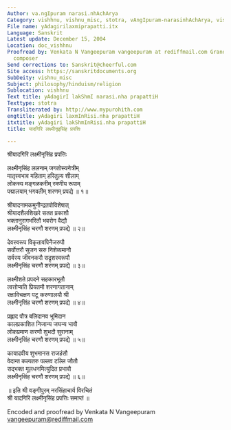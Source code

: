 ```yaml
---
Author: va.ngIpuram narasi.nhAchArya
Category: vishhnu, vishnu_misc, stotra, vAngIpuram-narasinhAchArya, vishnu
File name: yAdagirilaxmiprapatti.itx
Language: Sanskrit
Latest update: December 15, 2004
Location: doc_vishhnu
Proofread by: Venkata N Vangeepuram vangeepuram at rediffmail.com Grandson of the
  composer
Send corrections to: Sanskrit@cheerful.com
Site access: https://sanskritdocuments.org
SubDeity: vishnu_misc
Subject: philosophy/hinduism/religion
Sublocation: vishhnu
Text title: yAdagirI lakShmI narasi.nha prapattiH
Texttype: stotra
Transliterated by: http://www.mypurohith.com
engtitle: yAdagiri laxmInRisi.nha prapattiH
itxtitle: yAdagiri lakShmInRisi.nha prapattiH
title: यादगिरि लक्ष्मीनृइसिंह प्रपत्तिः

---
```

  
 श्रीयादगिरि लक्ष्मीनृसिंह प्रपत्तिः   
  
लक्ष्मीनृसिंह ललनाम् जगतोस्यनेत्रीम्  
मातृस्वभाव महिताम् हरितुल्य शीलाम्  
लोकस्य मङ्गळकरीम् रमणीय रूपाम्  
पद्मालयाम् भगवतीम् शरणम् प्रपद्ये ॥ १॥  
  
श्रीयादनामकमुनीन्द्रतपोविशेषात्  
श्रीयादशैलशिखरे सतत प्रकाशौ  
भक्तानुरागभरितौ भवरोग वैद्यौ  
लक्ष्मीनृसिंह चरणौ शरणम् प्रपद्ये ॥ २॥  
  
देवस्वरूप विकृतावपिनैजरुपौ  
सर्वोत्तरौ सुजन सरु निशेव्यमानौ  
सर्वस्य जीवनकरौ सद्रृशस्वरूपौ  
लक्ष्मीनृसिंह चरणौ शरणम् प्रपद्ये ॥ ३॥  
  
लक्ष्मीशते प्रपदने सहकारभूतौ  
त्वत्तोप्यति प्रियतमौ शरणागतानाम्  
रक्षाविचक्षण पटू करुणालयौ श्री  
लक्ष्मीनृसिंह चरणौ शरणम् प्रपद्ये ॥ ४॥  
  
प्रह्लाद पौत्र बलिदानव भूमिदान  
कालप्रकाशित निजान्य जघन्य भावौ  
लोकप्रमाण करणौ शुभदौ सुरानाम्  
लक्ष्मीनृसिंह चरणौ शरणम् प्रपद्ये ॥ ५॥  
  
कायादवीय शुभमानस राजहंसौ  
वेदान्त कल्पतरु पल्लव टल्लि जौतौ  
सद्भक्त मूलधनमित्युदित प्रभावौ  
लक्ष्मीनृसिंह चरणौ शरणम् प्रपद्ये ॥ ६॥  
  
॥ इति श्री वङ्गीपुरम् नरसिंहाचार्य विरचितं  
श्री यादगिरि लक्ष्मीनृसिंह प्रपत्तिः समाप्तं ॥  
  
  
Encoded and proofread by Venkata N Vangeepuram  
vangeepuram@rediffmail.com  
  
